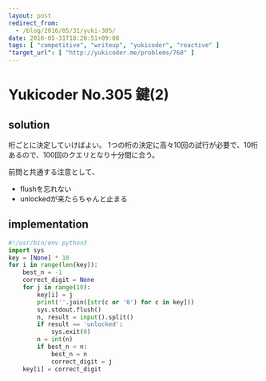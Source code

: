 ```yaml
---
layout: post
redirect_from:
  - /blog/2016/05/31/yuki-305/
date: 2016-05-31T18:20:51+09:00
tags: [ "competitive", "writeup", "yukicoder", "reactive" ]
"target_url": [ "http://yukicoder.me/problems/768" ]
---
```


# Yukicoder No.305 鍵(2)

## solution

桁ごとに決定していけばよい。
$1$つの桁の決定に高々$10$回の試行が必要で、$10$桁あるので、$100$回のクエリとなり十分間に合う。

前問と共通する注意として、

-   flushを忘れない
-   unlockedが来たらちゃんと止まる

## implementation

``` python
#!/usr/bin/env python3
import sys
key = [None] * 10
for i in range(len(key)):
    best_n = -1
    correct_digit = None
    for j in range(10):
        key[i] = j
        print(''.join([str(c or '0') for c in key]))
        sys.stdout.flush()
        n, result = input().split()
        if result == 'unlocked':
            sys.exit(0)
        n = int(n)
        if best_n < n:
            best_n = n
            correct_digit = j
    key[i] = correct_digit
```
